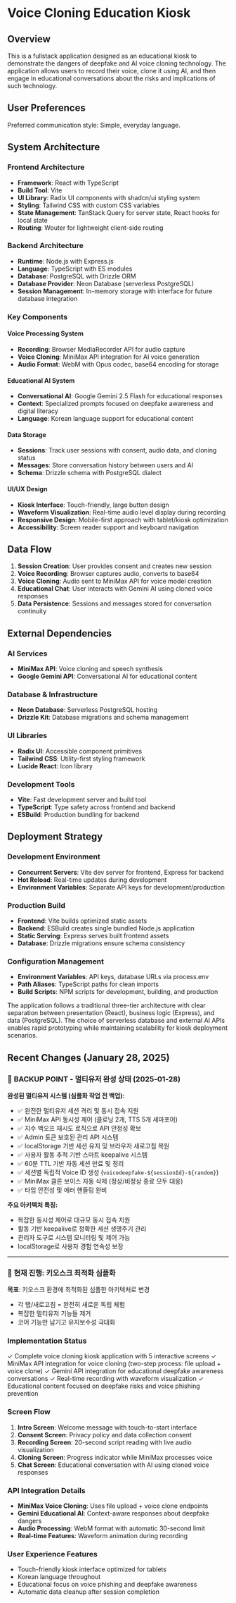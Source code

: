 # Voice Cloning Education Kiosk

## Overview

This is a fullstack application designed as an educational kiosk to demonstrate the dangers of deepfake and AI voice cloning technology. The application allows users to record their voice, clone it using AI, and then engage in educational conversations about the risks and implications of such technology.

## User Preferences

Preferred communication style: Simple, everyday language.

## System Architecture

### Frontend Architecture
- **Framework**: React with TypeScript
- **Build Tool**: Vite
- **UI Library**: Radix UI components with shadcn/ui styling system
- **Styling**: Tailwind CSS with custom CSS variables
- **State Management**: TanStack Query for server state, React hooks for local state
- **Routing**: Wouter for lightweight client-side routing

### Backend Architecture
- **Runtime**: Node.js with Express.js
- **Language**: TypeScript with ES modules
- **Database**: PostgreSQL with Drizzle ORM
- **Database Provider**: Neon Database (serverless PostgreSQL)
- **Session Management**: In-memory storage with interface for future database integration

### Key Components

#### Voice Processing System
- **Recording**: Browser MediaRecorder API for audio capture
- **Voice Cloning**: MiniMax API integration for AI voice generation
- **Audio Format**: WebM with Opus codec, base64 encoding for storage

#### Educational AI System
- **Conversational AI**: Google Gemini 2.5 Flash for educational responses
- **Context**: Specialized prompts focused on deepfake awareness and digital literacy
- **Language**: Korean language support for educational content

#### Data Storage
- **Sessions**: Track user sessions with consent, audio data, and cloning status
- **Messages**: Store conversation history between users and AI
- **Schema**: Drizzle schema with PostgreSQL dialect

#### UI/UX Design
- **Kiosk Interface**: Touch-friendly, large button design
- **Waveform Visualization**: Real-time audio level display during recording
- **Responsive Design**: Mobile-first approach with tablet/kiosk optimization
- **Accessibility**: Screen reader support and keyboard navigation

## Data Flow

1. **Session Creation**: User provides consent and creates new session
2. **Voice Recording**: Browser captures audio, converts to base64
3. **Voice Cloning**: Audio sent to MiniMax API for voice model creation
4. **Educational Chat**: User interacts with Gemini AI using cloned voice responses
5. **Data Persistence**: Sessions and messages stored for conversation continuity

## External Dependencies

### AI Services
- **MiniMax API**: Voice cloning and speech synthesis
- **Google Gemini API**: Conversational AI for educational content

### Database & Infrastructure
- **Neon Database**: Serverless PostgreSQL hosting
- **Drizzle Kit**: Database migrations and schema management

### UI Libraries
- **Radix UI**: Accessible component primitives
- **Tailwind CSS**: Utility-first styling framework
- **Lucide React**: Icon library

### Development Tools
- **Vite**: Fast development server and build tool
- **TypeScript**: Type safety across frontend and backend
- **ESBuild**: Production bundling for backend

## Deployment Strategy

### Development Environment
- **Concurrent Servers**: Vite dev server for frontend, Express for backend
- **Hot Reload**: Real-time updates during development
- **Environment Variables**: Separate API keys for development/production

### Production Build
- **Frontend**: Vite builds optimized static assets
- **Backend**: ESBuild creates single bundled Node.js application
- **Static Serving**: Express serves built frontend assets
- **Database**: Drizzle migrations ensure schema consistency

### Configuration Management
- **Environment Variables**: API keys, database URLs via process.env
- **Path Aliases**: TypeScript paths for clean imports
- **Build Scripts**: NPM scripts for development, building, and production

The application follows a traditional three-tier architecture with clear separation between presentation (React), business logic (Express), and data (PostgreSQL). The choice of serverless database and external AI APIs enables rapid prototyping while maintaining scalability for kiosk deployment scenarios.

## Recent Changes (January 28, 2025)

### 🔄 **BACKUP POINT - 멀티유저 완성 상태 (2025-01-28)**

**완성된 멀티유저 시스템 (심플화 작업 전 백업):**
- ✅ 완전한 멀티유저 세션 격리 및 동시 접속 지원
- ✅ MiniMax API 동시성 제어 (클로닝 2개, TTS 5개 세마포어)
- ✅ 지수 백오프 재시도 로직으로 API 안정성 확보
- ✅ Admin 토큰 보호된 관리 API 시스템
- ✅ localStorage 기반 세션 유지 및 브라우저 새로고침 복원
- ✅ 사용자 활동 추적 기반 스마트 keepalive 시스템
- ✅ 60분 TTL 기반 자동 세션 만료 및 정리
- ✅ 세션별 독립적 Voice ID 생성 (`voicedeepfake-${sessionId}-${random}`)
- ✅ MiniMax 클론 보이스 자동 삭제 (정상/비정상 종료 모두 대응)
- ✅ 타입 안전성 및 에러 핸들링 완비

**주요 아키텍처 특징:**
- 복잡한 동시성 제어로 대규모 동시 접속 지원
- 활동 기반 keepalive로 정확한 세션 생명주기 관리
- 관리자 도구로 시스템 모니터링 및 제어 가능
- localStorage로 사용자 경험 연속성 보장

---

### 🎯 **현재 진행: 키오스크 최적화 심플화**

**목표**: 키오스크 환경에 최적화된 심플한 아키텍처로 변경
- 각 탭/새로고침 = 완전히 새로운 독립 체험
- 복잡한 멀티유저 기능들 제거
- 코어 기능만 남기고 유지보수성 극대화

### Implementation Status
✓ Complete voice cloning kiosk application with 5 interactive screens
✓ MiniMax API integration for voice cloning (two-step process: file upload + voice clone)
✓ Gemini API integration for educational deepfake awareness conversations
✓ Real-time recording with waveform visualization
✓ Educational content focused on deepfake risks and voice phishing prevention

### Screen Flow
1. **Intro Screen**: Welcome message with touch-to-start interface
2. **Consent Screen**: Privacy policy and data collection consent
3. **Recording Screen**: 20-second script reading with live audio visualization
4. **Cloning Screen**: Progress indicator while MiniMax processes voice
5. **Chat Screen**: Educational conversation with AI using cloned voice responses

### API Integration Details
- **MiniMax Voice Cloning**: Uses file upload + voice clone endpoints
- **Gemini Educational AI**: Context-aware responses about deepfake dangers
- **Audio Processing**: WebM format with automatic 30-second limit
- **Real-time Features**: Waveform animation during recording

### User Experience Features
- Touch-friendly kiosk interface optimized for tablets
- Korean language throughout
- Educational focus on voice phishing and deepfake awareness
- Automatic data cleanup after session completion